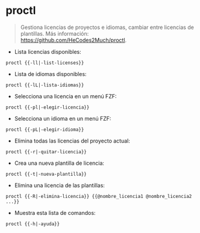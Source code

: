 # proctl

> Gestiona licencias de proyectos e idiomas, cambiar entre licencias de plantillas.
> Más información: <https://github.com/HeCodes2Much/proctl>.

- Lista licencias disponibles:

`proctl {{-ll|-list-licenses}}`

- Lista de idiomas disponibles:

`proctl {{-lL|-lista-idiomas}}`

- Selecciona una licencia en un menú FZF:

`proctl {{-pl|-elegir-licencia}}`

- Selecciona un idioma en un menú FZF:

`proctl {{-pL|-elegir-idioma}}`

- Elimina todas las licencias del proyecto actual:

`proctl {{-r|-quitar-licencia}}`

- Crea una nueva plantilla de licencia:

`proctl {{-t|-nueva-plantilla}}`

- Elimina una licencia de las plantillas:

`proctl {{-R|-elimina-licencia}} {{@nombre_licencia1 @nombre_licencia2 ...}}`

- Muestra esta lista de comandos:

`proctl {{-h|-ayuda}}`

